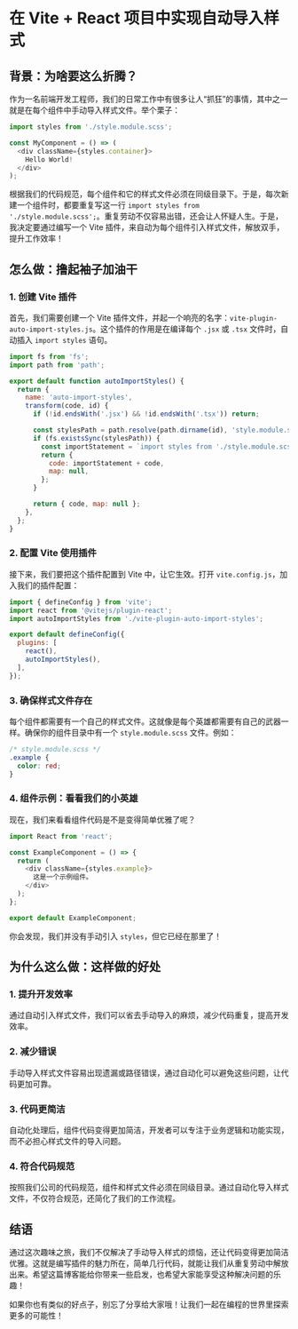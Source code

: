 # 在 Vite + React 项目中实现自动导入样式

## 背景：为啥要这么折腾？

作为一名前端开发工程师，我们的日常工作中有很多让人“抓狂”的事情，其中之一就是在每个组件中手动导入样式文件。举个栗子：

```javascript
import styles from './style.module.scss';

const MyComponent = () => (
  <div className={styles.container}>
    Hello World!
  </div>
);
```

根据我们的代码规范，每个组件和它的样式文件必须在同级目录下。于是，每次新建一个组件时，都要重复写这一行 `import styles from './style.module.scss';`。重复劳动不仅容易出错，还会让人怀疑人生。于是，我决定要通过编写一个 Vite 插件，来自动为每个组件引入样式文件，解放双手，提升工作效率！

## 怎么做：撸起袖子加油干

### 1. 创建 Vite 插件

首先，我们需要创建一个 Vite 插件文件，并起一个响亮的名字：`vite-plugin-auto-import-styles.js`。这个插件的作用是在编译每个 `.jsx` 或 `.tsx` 文件时，自动插入 `import styles` 语句。

```javascript
import fs from 'fs';
import path from 'path';

export default function autoImportStyles() {
  return {
    name: 'auto-import-styles',
    transform(code, id) {
      if (!id.endsWith('.jsx') && !id.endsWith('.tsx')) return;

      const stylesPath = path.resolve(path.dirname(id), 'style.module.scss');
      if (fs.existsSync(stylesPath)) {
        const importStatement = `import styles from './style.module.scss';\n`;
        return {
          code: importStatement + code,
          map: null,
        };
      }

      return { code, map: null };
    },
  };
}
```

### 2. 配置 Vite 使用插件

接下来，我们要把这个插件配置到 Vite 中，让它生效。打开 `vite.config.js`，加入我们的插件配置：

```javascript
import { defineConfig } from 'vite';
import react from '@vitejs/plugin-react';
import autoImportStyles from './vite-plugin-auto-import-styles';

export default defineConfig({
  plugins: [
    react(),
    autoImportStyles(),
  ],
});
```

### 3. 确保样式文件存在

每个组件都需要有一个自己的样式文件。这就像是每个英雄都需要有自己的武器一样。确保你的组件目录中有一个 `style.module.scss` 文件。例如：

```scss
/* style.module.scss */
.example {
  color: red;
}
```

### 4. 组件示例：看看我们的小英雄

现在，我们来看看组件代码是不是变得简单优雅了呢？

```javascript
import React from 'react';

const ExampleComponent = () => {
  return (
    <div className={styles.example}>
      这是一个示例组件。
    </div>
  );
};

export default ExampleComponent;
```

你会发现，我们并没有手动引入 `styles`，但它已经在那里了！

## 为什么这么做：这样做的好处

### 1. 提升开发效率

通过自动引入样式文件，我们可以省去手动导入的麻烦，减少代码重复，提高开发效率。

### 2. 减少错误

手动导入样式文件容易出现遗漏或路径错误，通过自动化可以避免这些问题，让代码更加可靠。

### 3. 代码更简洁

自动化处理后，组件代码变得更加简洁，开发者可以专注于业务逻辑和功能实现，而不必担心样式文件的导入问题。

### 4. 符合代码规范

按照我们公司的代码规范，组件和样式文件必须在同级目录。通过自动化导入样式文件，不仅符合规范，还简化了我们的工作流程。

## 结语

通过这次趣味之旅，我们不仅解决了手动导入样式的烦恼，还让代码变得更加简洁优雅。这就是编写插件的魅力所在，简单几行代码，就能让我们从重复劳动中解放出来。希望这篇博客能给你带来一些启发，也希望大家能享受这种解决问题的乐趣！

如果你也有类似的好点子，别忘了分享给大家哦！让我们一起在编程的世界里探索更多的可能性！
